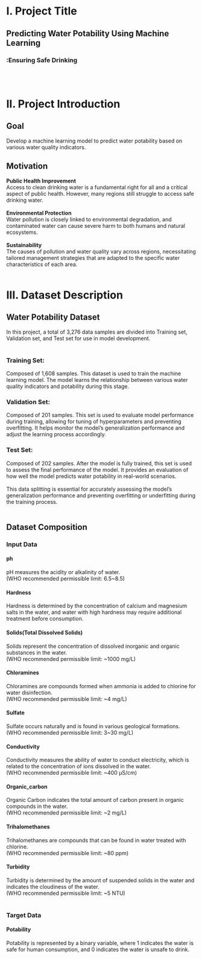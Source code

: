 # I. Project Title
## Predicting Water Potability Using Machine Learning
### :Ensuring Safe Drinking   

<br><br/>
# II. Project Introduction
## Goal
Develop a machine learning model to predict water potability based on various water quality indicators.
## Motivation
**Public Health Improvement**<br/>
Access to clean drinking water is a fundamental right for all and a critical aspect of public health. However, many regions still struggle to access safe drinking water.
<br><br/>
**Environmental Protection**<br/>
Water pollution is closely linked to environmental degradation, and contaminated water can cause severe harm to both humans and natural ecosystems.
<br><br/>
**Sustainability**<br/>
The causes of pollution and water quality vary across regions, necessitating tailored management strategies that are adapted to the specific water characteristics of each area.
<br><br/>

# III. Dataset Description
## Water Potability Dataset
In this project, a total of 3,276 data samples are divided into Training set, Validation set, and Test set for use in model development.
<br><br/>
### Training Set:
Composed of 1,608 samples.
This dataset is used to train the machine learning model.
The model learns the relationship between various water quality indicators and potability during this stage.
### Validation Set:
Composed of 201 samples.
This set is used to evaluate model performance during training, allowing for tuning of hyperparameters and preventing overfitting.
It helps monitor the model’s generalization performance and adjust the learning process accordingly.
### Test Set:
Composed of 202 samples.
After the model is fully trained, this set is used to assess the final performance of the model.
It provides an evaluation of how well the model predicts water potability in real-world scenarios.
<br><br/>
This data splitting is essential for accurately assessing the model’s generalization performance and preventing overfitting or underfitting during the training process.
<br><br/>

## Dataset Composition
### Input Data
#### ph
pH measures the acidity or alkalinity of water.
<br/>(WHO recommended permissible limit: 6.5~8.5)
#### Hardness
Hardness is determined by the concentration of calcium and magnesium salts in the water, and water with high hardness may require additional treatment before consumption.
#### Solids(Total Dissolved Solids)
Solids represent the concentration of dissolved inorganic and organic substances in the water.
<br/>(WHO recommended permissible limit: ~1000 mg/L)
#### Chloramines
Chloramines are compounds formed when ammonia is added to chlorine for water disinfection.
<br/>(WHO recommended permissible limit: ~4 mg/L)
#### Sulfate
Sulfate occurs naturally and is found in various geological formations.
<br/>(WHO recommended permissible limit: 3~30 mg/L)
#### Conductivity
Conductivity measures the ability of water to conduct electricity, which is related to the concentration of ions dissolved in the water.
<br/>(WHO recommended permissible limit: ~400 μS/cm)
#### Organic_carbon
Organic Carbon indicates the total amount of carbon present in organic compounds in the water.
<br/>(WHO recommended permissible limit: ~2 mg/L)
#### Trihalomethanes
Trihalomethanes are compounds that can be found in water treated with chlorine.
<br/>(WHO recommended permissible limit: ~80 ppm)
#### Turbidity
Turbidity is determined by the amount of suspended solids in the water and indicates the cloudiness of the water.
<br/>(WHO recommended permissible limit: ~5 NTU)
<br><br/>
### Target Data
#### Potability
Potability is represented by a binary variable, where 1 indicates the water is safe for human consumption, and 0 indicates the water is unsafe to drink.


